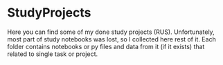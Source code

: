 # StudyProjects
Here you can find some of my done study projects (RUS).
Unfortunately, most part of study notebooks was lost, so I collected here rest of it.
Each folder contains notebooks or py files and data from it (if it exists) that related to single task or project.

